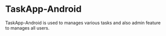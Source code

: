 # TaskApp-Android
TaskApp-Android is used to manages various tasks and also admin feature  to manages all users.
